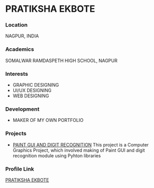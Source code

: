 # PRATIKSHA EKBOTE

### Location

NAGPUR, INDIA

### Academics

SOMALWAR RAMDASPETH HIGH SCHOOL, NAGPUR

### Interests

- GRAPHIC DESIGNING
- UI/UX DESIGNING
- WEB DESIGNING

### Development

- MAKER OF MY OWN PORTFOLIO

### Projects

- [PAINT GUI AND DIGIT RECOGNITION](https://github.com/Pratikshaekbote/Computer-Graphics-Project/tree/main) This project is a Computer Graphics Project, which involved making of Paint GUI and digit recognition module using Pyhton libraries

### Profile Link

[PRATIKSHA EKBOTE](https://github.com/Pratikshaekbote)
